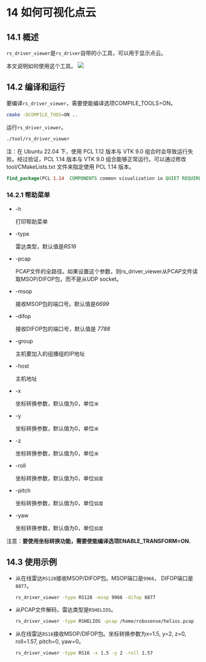 #  14 **如何可视化点云**



## 14.1 概述

`rs_driver_viewer`是`rs_driver`自带的小工具，可以用于显示点云。

本文说明如何使用这个工具。
![](./img/14_01_rs_driver_viewer_point_cloud.png)



## 14.2 编译和运行

要编译`rs_driver_viewer`，需要使能编译选项COMPILE_TOOLS=ON。

```bash
cmake -DCOMPILE_TOOS=ON ..
```

运行`rs_driver_viewer`。

```bash
./tool/rs_driver_viewer 
```
注：在 Ubuntu 22.04 下，使用 PCL 1.12 版本与 VTK 9.0 组合时会导致运行失败。经过验证，PCL 1.14 版本与 VTK 9.0 组合能够正常运行。可以通过修改 tool/CMakeLists.txt 文件来指定使用 PCL 1.14 版本。

```cmake
find_package(PCL 1.14  COMPONENTS common visualization io QUIET REQUIRED)
```

### 14.2.1 帮助菜单

- -h

   打印帮助菜单 

- -type

   雷达类型，默认值是*RS16*

- -pcap

   PCAP文件的全路径。如果设置这个参数，则rs_driver_viewer从PCAP文件读取MSOP/DIFOP包，而不是从UDP socket。

- -msop

   接收MSOP包的端口号。默认值是*6699*

- -difop

   接收DIFOP包的端口号，默认值是 *7788*
   
- -group

   主机要加入的组播组的IP地址

- -host

   主机地址

- -x

   坐标转换参数，默认值为0，单位`米`

- -y

   坐标转换参数，默认值为0，单位`米`

- -z

   坐标转换参数，默认值为0，单位`米`

- -roll

   坐标转换参数，默认值为0，单位`弧度`

- -pitch

   坐标转换参数，默认值为0，单位`弧度`

- -yaw

   坐标转换参数，默认值为0，单位`弧度`

注意：**要使用坐标转换功能，需要使能编译选项ENABLE_TRANSFORM=ON.**



## 14.3 使用示例

- 从在线雷达```RS128```接收MSOP/DIFOP包。MSOP端口是```9966```， DIFOP端口是```8877```。

  ```bash
  rs_driver_viewer -type RS128 -msop 9966 -difop 8877 
  ```

- 从PCAP文件解码，雷达类型是```RSHELIOS```。

  ```bash
  rs_driver_viewer -type RSHELIOS -pcap /home/robosense/helios.pcap
  ```

- 从在线雷达```RS16```接收MSOP/DIFOP包。坐标转换参数为x=1.5, y=2, z=0, roll=1.57, pitch=0, yaw=0。

  ```bash
  rs_driver_viewer -type RS16 -x 1.5 -y 2 -roll 1.57 
  ```

  
